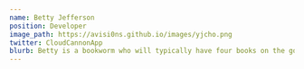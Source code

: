 ```yaml
---
name: Betty Jefferson
position: Developer
image_path: https://avisi0ns.github.io/images/yjcho.png
twitter: CloudCannonApp
blurb: Betty is a bookworm who will typically have four books on the go.
---
```

